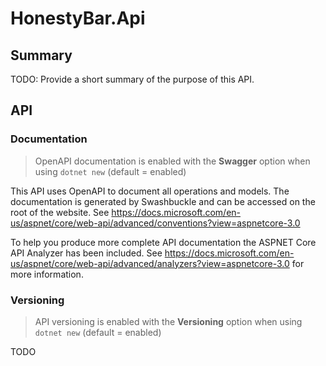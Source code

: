 ﻿# HonestyBar.Api

## Summary

TODO: Provide a short summary of the purpose of this API.

## API

### Documentation

> OpenAPI documentation is enabled with the **Swagger** option when using ```dotnet new``` (default = enabled)

This API uses OpenAPI to document all operations and models. The documentation is generated by Swashbuckle and can be accessed on the root of the website.
See https://docs.microsoft.com/en-us/aspnet/core/web-api/advanced/conventions?view=aspnetcore-3.0

To help you produce more complete API documentation the ASPNET Core API Analyzer has been included.
See https://docs.microsoft.com/en-us/aspnet/core/web-api/advanced/analyzers?view=aspnetcore-3.0 for more information.

### Versioning

> API versioning is enabled with the **Versioning** option when using ```dotnet new``` (default = enabled)

TODO
